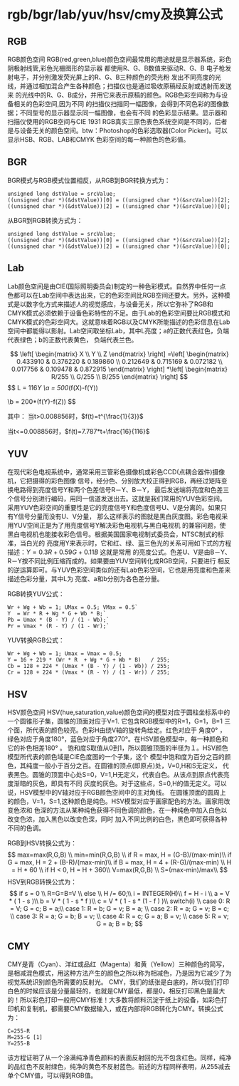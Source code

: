 # rgb/bgr/lab/yuv/hsv/cmy及换算公式

## RGB

RGB颜色空间 RGB(red,green,blue)颜色空间最常用的用途就是显示器系统，彩色阴极射线管,彩色光栅图形的显示器 都使用R、G、B数值来驱动R、G、B 电子枪发射电子，并分别激发荧光屏上的R、G、B三种颜色的荧光粉 发出不同亮度的光线，并通过相加混合产生各种颜色；扫描仪也是通过吸收原稿经反射或透射而发送来 的光线中的R、G、B成分，并用它来表示原稿的颜色。RGB色彩空间称为与设备相关的色彩空间,因为不同 的扫描仪扫描同一幅图像，会得到不同色彩的图像数据；不同型号的显示器显示同一幅图像，也会有不同 的色彩显示结果。显示器和扫描仪使用的RGB空间与CIE 1931 RGB真实三原色表色系统空间是不同的，后者 是与设备无关的颜色空间。btw：Photoshop的色彩选取器(Color Picker)。可以显示HSB、RGB、LAB和CMYK 色彩空间的每一种颜色的色彩值。 

## BGR

BGR模式与RGB模式位置相反，从RGB到BGR转换方式为：

```
unsigned long dstValue = srcValue;
((unsigned char *)(&dstValue))[0] = ((unsigned char *)(&srcValue))[2];
((unsigned char *)(&dstValue))[2] = ((unsigned char *)(&srcValue))[0];
```

从BGR到RGB转换方式为：

```
unsigned long dstValue = srcValue;
((unsigned char *)(&dstValue))[0] = ((unsigned char *)(&srcValue))[2];
((unsigned char *)(&dstValue))[2] = ((unsigned char *)(&srcValue))[0];
```

## Lab

Lab颜色空间是由CIE(国际照明委员会)制定的一种色彩模式。自然界中任何一点色都可以在Lab空间中表达出来，它的色彩空间比RGB空间还要大。另外，这种模式是以数字化方式来描述人的视觉感应，与设备无关，所以它弥补了RGB和 CMYK模式必须依赖于设备色彩特性的不足。由于Lab的色彩空间要比RGB模式和CMYK模式的色彩空间大。这就意味着RGB以及CMYK所能描述的色彩信息在Lab空间中都能得以影射。Lab空间取坐标Lab，其中L亮度；a的正数代表红色，负端代表绿色；b的正数代表黄色， 负端代表兰色。

$$
\left[
 \begin{matrix}
  X  \\
   Y \\
  Z
  \end{matrix}
  \right] =\left[
 \begin{matrix}
   0.433910 & 0.376220 & 0.189860 \\
   0.212649 & 0.715169 & 0.072182 \\
   0.017756 & 0.109478 & 0.872915
  \end{matrix}
  \right] *\left[
 \begin{matrix}
  R/255  \\
  G/255 \\
 B/255
  \end{matrix}
  \right]
$$
$$
L = 116*Y   \\a = 500*(f(X)-f(Y))

\\b = 200*(f(Y)-f(Z))
$$

其中： 当t>0.008856时，$f(t)=t^{\frac{1}{3}}$

当t<=0.008856时，$f(t)=7.787*t+\frac{16}{116}$


## YUV

在现代彩色电视系统中，通常采用三管彩色摄像机或彩色CCD(点耦合器件)摄像机，它把摄得的彩色图像 信号，经分色、分别放大校正得到RGB，再经过矩阵变换电路得到亮度信号Y和两个色差信号R－Y、B－Y， 最后发送端将亮度和色差三个信号分别进行编码，用同一信道发送出去。这就是我们常用的YUV色彩空间。 采用YUV色彩空间的重要性是它的亮度信号Y和色度信号U、V是分离的。如果只有Y信号分量而没有U、V分量， 那么这样表示的图就是黑白灰度图。彩色电视采用YUV空间正是为了用亮度信号Y解决彩色电视机与黑白电视机 的兼容问题，使黑白电视机也能接收彩色信号。根据美国国家电视制式委员会，NTSC制式的标准，当白光的 亮度用Y来表示时，它和红、绿、蓝三色光的关系可用如下式的方程描述：$Y=0.3R+0.59G+0.11B$ 这就是常用 的亮度公式。色差U、V是由B－Y、R－Y按不同比例压缩而成的。如果要由YUV空间转化成RGB空间，只要进行 相反的逆运算即可。与YUV色彩空间类似的还有Lab色彩空间，它也是用亮度和色差来描述色彩分量，其中L为 亮度、a和b分别为各色差分量。 

RGB转换YUV公式：
```
Wr + Wg + Wb = 1; UMax = 0.5; VMax = 0.5`
Y  = Wr * R + Wg * G + Wb * B;`
Pb = Umax * (B - Y) / (1 - Wb);`
Pr = Vmax * (R - Y) / (1 - Wr);`
```

YUV转换RGB公式：
```
Wr + Wg + Wb = 1; Umax = Vmax = 0.5;
Y = 16 + 219 * (Wr * R  + Wg * G + Wb * B)   / 255;
Cb = 128 + 224 * (Umax * (B - Y) / (1 - Wb)) / 255;
Cr = 128 + 224 * (Vmax * (R - Y) / (1 - Wr)) / 255;
```
## HSV

HSV颜色空间 HSV(hue,saturation,value)颜色空间的模型对应于圆柱坐标系中的一个圆锥形子集，圆锥的顶面对应于V=1. 它包含RGB模型中的R=1，G=1，B=1 三个面，所代表的颜色较亮。色彩H由绕V轴的旋转角给定。红色对应于 角度0° ，绿色对应于角度180°，蓝色对应于角度270°。在HSV颜色模型中，每一种颜色和它的补色相差180° 。 饱和度S取值从0到1，所以圆锥顶面的半径为１。HSV颜色模型所代表的颜色域是CIE色度图的一个子集，这个 模型中饱和度为百分之百的颜色，其纯度一般小于百分之百。在圆锥的顶点(即原点)处，V=0,H和S无定义， 代表黑色。圆锥的顶面中心处S=0，V=1,H无定义，代表白色。从该点到原点代表亮度渐暗的灰色，即具有不同 灰度的灰色。对于这些点，S=0,H的值无定义。可以说，HSV模型中的V轴对应于RGB颜色空间中的主对角线。 在圆锥顶面的圆周上的颜色，V=1，S=1,这种颜色是纯色。HSV模型对应于画家配色的方法。画家用改变色浓和 色深的方法从某种纯色获得不同色调的颜色，在一种纯色中加入白色以改变色浓，加入黑色以改变色深，同时 加入不同比例的白色，黑色即可获得各种不同的色调。 

RGB到HSV转换公式为：
$$
max=max(R,G,B)  \\
min=min(R,G,B)  \\
if R = max, H = (G-B)/(max-min)\\  
if G = max, H = 2 + (B-R)/(max-min)\\  
if B = max, H = 4 + (R-G)/(max-min)  \\
H = H * 60  \\
if H < 0, H = H + 360\\  
V=max(R,G,B)  \\
S=(max-min)/max\\
$$
HSV到RGB转换公式为：
$$
if s = 0    \\
R=G=B=V  \\
else    \\
H /= 60;\\    
i = INTEGER(H)\\
f = H - i    \\
a = V * ( 1 - s )\\    
b = V * ( 1 - s * f )\\    
c = V * ( 1 - s * (1 - f ) )\\    
switch(i)      \\
case 0: R = V; G = c; B = a;\\      
case 1: R = b; G = v; B = a;   \\   
case 2: R = a; G = v; B = c;      \\
case 3: R = a; G = b; B = v;     \\ 
case 4: R = c; G = a; B = v;    \\  
case 5: R = v; G = a; B = b;
$$

## CMY

CMY是青（Cyan）、洋红或品红（Magenta）和黄（Yellow）三种颜色的简写，是相减混色模式，用这种方法产生的颜色之所以称为相减色，乃是因为它减少了为视觉系统识别颜色所需要的反射光。 CMY，我们的纸张是白底的，所以我们打印白色的时候应该是分量最轻的，也就是CMY最低，都是0。相反打印黑色是最大的！所以彩色打印一般用CMY标准！大多数将颜料沉淀于纸上的设备，如彩色打印机和复制机，都需要CMY数据输入，或在内部将RGB转化为CMY。转换公式为：
```
C=255-R
M=255-G [1] 
Y=255-B
```
该方程证明了从一个涂满纯净青色颜料的表面反射回的光不包含红色。同样，纯净的品红色不反射绿色，纯净的黄色不反射蓝色。前述的方程同样表明，从255减去单个CMY值，可以得到RGB值。